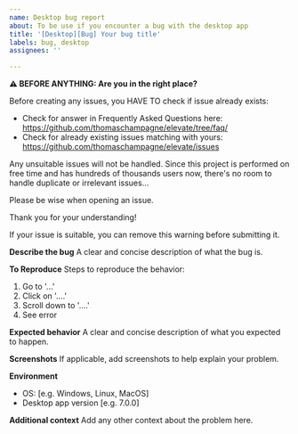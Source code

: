 ```yaml
---
name: Desktop bug report
about: To be use if you encounter a bug with the desktop app
title: '[Desktop][Bug] Your bug title'
labels: bug, desktop
assignees: ''

---
```


**⚠ BEFORE ANYTHING: Are you in the right place?**

Before creating any issues, you HAVE TO check if issue already exists:

* Check for answer in Frequently Asked Questions here: https://github.com/thomaschampagne/elevate/tree/faq/
* Check for already existing issues matching with yours: https://github.com/thomaschampagne/elevate/issues

Any unsuitable issues will not be handled. Since this project is performed on free time and has hundreds
of thousands users now, there's no room to handle duplicate or irrelevant issues...

Please be wise when opening an issue.

Thank you for your understanding!

If your issue is suitable, you can remove this warning before submitting it.

**Describe the bug**
A clear and concise description of what the bug is.

**To Reproduce**
Steps to reproduce the behavior:
1. Go to '...'
2. Click on '....'
3. Scroll down to '....'
4. See error

**Expected behavior**
A clear and concise description of what you expected to happen.

**Screenshots**
If applicable, add screenshots to help explain your problem.

**Environment**
 - OS: [e.g. Windows, Linux, MacOS]
 - Desktop app version [e.g. 7.0.0]

**Additional context**
Add any other context about the problem here.
